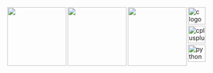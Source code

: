 <a href="https://github-readme-stats.vercel.app/api?username=loregbrw">
  <img height=135 align="left" src="https://github-readme-stats.vercel.app/api?username=loregbrw&show_icons=true&theme=onedark&hide_border=true" />
</a>

<a href="https://github-readme-stats.vercel.app/api/top-langs/?username=loregbrw">
  <img height=135 align="left" src="https://github-readme-stats.vercel.app/api/top-langs/?username=loregbrw&layout=compact&theme=gruvbox_light&hide_border=true&hide=batchfile" />
</a>

<a href="https://i.imgur.com/lQ2QBPi.png">
  <img height=135 align="left" src="https://i.imgur.com/lQ2QBPi.png" />
</a>

<div align="left">
  <img src="https://cdn.jsdelivr.net/gh/devicons/devicon/icons/c/c-original.svg" height="40" alt="c logo"  />
  <img width="12" />
  <img src="https://cdn.jsdelivr.net/gh/devicons/devicon/icons/cplusplus/cplusplus-original.svg" height="40" alt="cplusplus logo"  />
  <img width="12" />
  <img src="https://cdn.jsdelivr.net/gh/devicons/devicon/icons/python/python-original.svg" height="40" alt="python logo"  />
</div>

##
